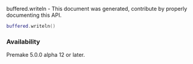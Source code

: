 buffered.writeln - This document was generated, contribute by properly documenting this API.

```lua
buffered.writeln()
```

### Availability ###

Premake 5.0.0 alpha 12 or later.

